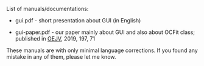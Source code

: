 List of manuals/documentations:

- gui.pdf - short presentation about GUI (in English)

- gui-paper.pdf - our paper mainly about GUI and also about OCFit class; published in [OEJV](http://var.astro.cz/oejv/issues/oejv0197.pdf), 2019, 197, 71

[//]: # "- navod.pdf - documanentation of OCFit class (in Slovak)"

[//]: # "- manual.pdf - documanentation of OCFit class (in English)"

These manuals are with only minimal language corrections. If you found any mistake in any of them, please let me know. 
